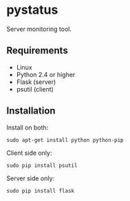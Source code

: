 pystatus
========

Server monitoring tool.

## Requirements

- Linux
- Python 2.4 or higher
- Flask (server)
- psutil (client)

## Installation

Install on both:

```
sudo apt-get install python python-pip
```

Client side only:

```
sudo pip install psutil
```

Server side only:

```
sudo pip install flask
```